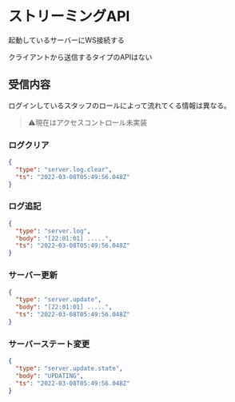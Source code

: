 # ストリーミングAPI

起動しているサーバーにWS接続する

クライアントから送信するタイプのAPIはない

## 受信内容

ログインしているスタッフのロールによって流れてくる情報は異なる。

> ⚠現在はアクセスコントロール未実装

### ログクリア

```json
{
  "type": "server.log.clear",
  "ts": "2022-03-08T05:49:56.048Z"
}
```

### ログ追記

```json
{
  "type": "server.log",
  "body": "[22:01:01] .....",
  "ts": "2022-03-08T05:49:56.048Z"
}
```

### サーバー更新

```json
{
  "type": "server.update",
  "body": "[22:01:01] .....",
  "ts": "2022-03-08T05:49:56.048Z"
}
```

### サーバーステート変更

```json
{
  "type": "server.update.state",
  "body": "UPDATING",
  "ts": "2022-03-08T05:49:56.048Z"
}
```
